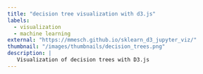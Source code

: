 ```yaml
---
title: "decision tree visualization with d3.js"
labels:
  - visualization
  - machine learning
external: "https://mmesch.github.io/sklearn_d3_jupyter_viz/"
thumbnail: "/images/thumbnails/decision_trees.png"
description: |
   Visualization of decision trees with D3.js
---
```

